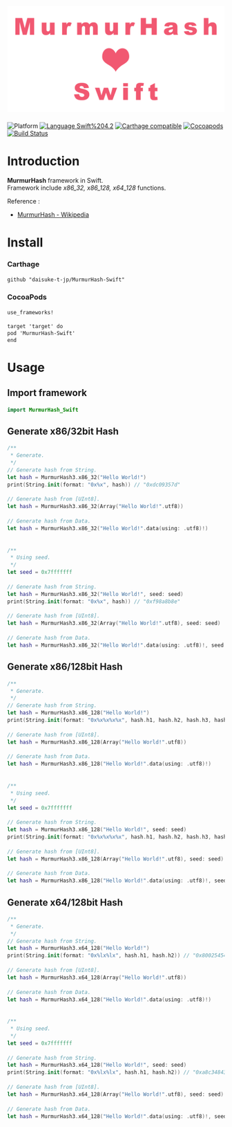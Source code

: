 <img src="https://github.com/daisuke-t-jp/MurmurHash-Swift/blob/master/doc/header.png" width="700"></br>
------
![Platform](https://img.shields.io/badge/Platform-iOS%2010.0+%20%7C%20macOS%2010.12+%20%7C%20tvOS%2012.0+-blue.svg)
[![Language Swift%204.2](https://img.shields.io/badge/Language-Swift%204.2-orange.svg)](https://developer.apple.com/swift)
[![Carthage compatible](https://img.shields.io/badge/Carthage-compatible-green.svg)](https://github.com/Carthage/Carthage)
[![Cocoapods](https://img.shields.io/cocoapods/v/MurmurHash-Swift.svg)](https://cocoapods.org/pods/MurmurHash-Swift)
[![Build Status](https://travis-ci.org/daisuke-t-jp/MurmurHash-Swift.svg?branch=master)](https://travis-ci.org/daisuke-t-jp/MurmurHash-Swift)


# Introduction

**MurmurHash** framework in Swift.  
Framework include *x86_32, x86_128, x64_128* functions.  
  
Reference :
- [MurmurHash - Wikipedia](https://en.wikipedia.org/wiki/MurmurHash)


# Install
### Carthage
`github "daisuke-t-jp/MurmurHash-Swift"`

### CocoaPods
```
use_frameworks!

target 'target' do
pod 'MurmurHash-Swift'
end
```



# Usage

## Import framework

```swift
import MurmurHash_Swift
```


## Generate x86/32bit Hash
```swift
/**
 * Generate.
 */
// Generate hash from String.
let hash = MurmurHash3.x86_32("Hello World!")
print(String.init(format: "0x%x", hash)) // "0xdc09357d"

// Generate hash from [UInt8].
let hash = MurmurHash3.x86_32(Array("Hello World!".utf8))

// Generate hash from Data.
let hash = MurmurHash3.x86_32("Hello World!".data(using: .utf8)!)


/**
 * Using seed.
 */
let seed = 0x7fffffff

// Generate hash from String.
let hash = MurmurHash3.x86_32("Hello World!", seed: seed)
print(String.init(format: "0x%x", hash)) // "0xf98a8b8e"

// Generate hash from [UInt8].
let hash = MurmurHash3.x86_32(Array("Hello World!".utf8), seed: seed)

// Generate hash from Data.
let hash = MurmurHash3.x86_32("Hello World!".data(using: .utf8)!, seed: seed)
```



## Generate x86/128bit Hash
```swift
/**
 * Generate.
 */
// Generate hash from String.
let hash = MurmurHash3.x86_128("Hello World!")
print(String.init(format: "0x%x%x%x%x", hash.h1, hash.h2, hash.h3, hash.h4)) // "0x6bee9883eb1be4f59dfb7172ae3fbea9"

// Generate hash from [UInt8].
let hash = MurmurHash3.x86_128(Array("Hello World!".utf8))

// Generate hash from Data.
let hash = MurmurHash3.x86_128("Hello World!".data(using: .utf8)!)


/**
 * Using seed.
 */
let seed = 0x7fffffff

// Generate hash from String.
let hash = MurmurHash3.x86_128("Hello World!", seed: seed)
print(String.init(format: "0x%x%x%x%x", hash.h1, hash.h2, hash.h3, hash.h4)) // "0xa8c348436bb9375369e62d2b2cefbb56"

// Generate hash from [UInt8].
let hash = MurmurHash3.x86_128(Array("Hello World!".utf8), seed: seed)

// Generate hash from Data.
let hash = MurmurHash3.x86_128("Hello World!".data(using: .utf8)!, seed: seed)
```



## Generate x64/128bit Hash
```swift
/**
 * Generate.
 */
// Generate hash from String.
let hash = MurmurHash3.x64_128("Hello World!")
print(String.init(format: "0x%lx%lx", hash.h1, hash.h2)) // "0x80025454af3196b2e57813856f452fa6"

// Generate hash from [UInt8].
let hash = MurmurHash3.x64_128(Array("Hello World!".utf8))

// Generate hash from Data.
let hash = MurmurHash3.x64_128("Hello World!".data(using: .utf8)!)


/**
 * Using seed.
 */
let seed = 0x7fffffff

// Generate hash from String.
let hash = MurmurHash3.x64_128("Hello World!", seed: seed)
print(String.init(format: "0x%lx%lx", hash.h1, hash.h2)) // "0xa8c348436bb9375369e62d2b2cefbb56"

// Generate hash from [UInt8].
let hash = MurmurHash3.x64_128(Array("Hello World!".utf8), seed: seed)

// Generate hash from Data.
let hash = MurmurHash3.x64_128("Hello World!".data(using: .utf8)!, seed: seed)
```
